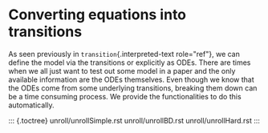 # Converting equations into transitions

As seen previously in `transition`{.interpreted-text role="ref"}, we can
define the model via the transitions or explicitly as ODEs. There are
times when we all just want to test out some model in a paper and the
only available information are the ODEs themselves. Even though we know
that the ODEs come from some underlying transitions, breaking them down
can be a time consuming process. We provide the functionalities to do
this automatically.

::: {.toctree}
unroll/unrollSimple.rst
unroll/unrollBD.rst 
unroll/unrollHard.rst
:::
